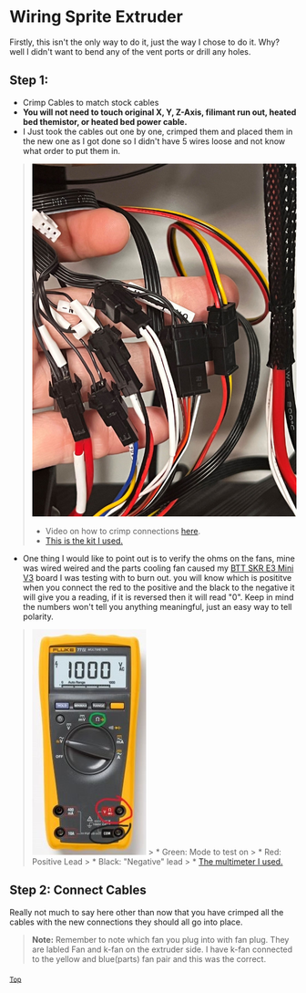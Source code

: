 # Wiring Sprite Extruder
Firstly, this isn't the only way to do it, just the way I chose to do it. Why? well I didn't want to bend any of the vent ports or drill any holes. 

## Step 1: 
* Crimp Cables to match stock cables
* **You will not need to touch original X, Y, Z-Axis, filimant run out, heated bed themistor, or heated bed power cable.**
* I Just took the cables out one by one, crimped them and placed them in the new one as I got done so I didn't have 5 wires loose and not know what order to put them in.

> ![Wiring](../Files/Wire%20Connections.jpg)
> * Video on how to crimp connections [here](https://www.youtube.com/watch?v=GZOh1NzqzzU).
> * [This is the kit I used.](https://amzn.to/42i6e2O)

* One thing I would like to point out is to verify the ohms on the fans, mine was wired weired and the parts cooling fan caused my [BTT SKR E3 Mini V3](https://amzn.to/3ZG8Rtn) board I was testing with to burn out. you will know which is posititve when you connect the red to the positive and the black to the negative it will give you a reading, if it is reversed then it will read "0". Keep in mind the numbers won't tell you anything meaningful, just an easy way to tell polarity.
> ![Alt text](../Files/Fluke%20multimeter%20marked.jpg)
    > * Green: Mode to test on
    > * Red: Positive Lead
    > * Black: "Negative" lead
    > * [The multimeter I used.](https://amzn.to/3FrEbUu)

## Step 2: Connect Cables
Really not much to say here other than now that you have crimped all the cables with the new connections they should all go into place. 
> **Note:** Remember to note which fan you plug into with fan plug. They are labled Fan and k-fan on the extruder side. I have k-fan connected to the yellow and blue(parts) fan pair and this was the correct.

<sub>[Top](#wiring-sprite-extruder)